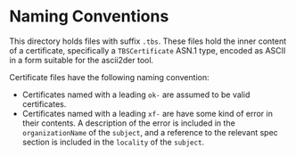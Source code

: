 Naming Conventions
==================

This directory holds files with suffix `.tbs`.  These files hold the inner
content of a certificate, specifically a `TBSCertificate` ASN.1 type, encoded
as ASCII in a form suitable for the ascii2der tool.

Certificate files have the following naming convention:

 - Certificates named with a leading `ok-` are assumed to be valid certificates.
 - Certificates named with a leading `xf-` are have some kind of error in
   their contents.  A description of the error is included in the
   `organizationName` of the `subject`, and a reference to the relevant spec
   section is included in the `locality` of the `subject`.
